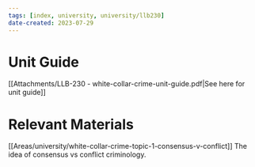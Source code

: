 ```yaml
---
tags: [index, university, university/llb230]
date-created: 2023-07-29
---
```


# Unit Guide

[[Attachments/LLB-230 - white-collar-crime-unit-guide.pdf|See here for unit guide]]

# Relevant Materials

[[Areas/university/white-collar-crime-topic-1-consensus-v-conflict]]
The idea of consensus vs conflict criminology.